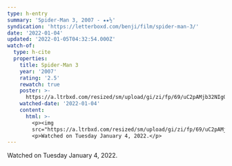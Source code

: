 ```yaml
---
type: h-entry
summary: 'Spider-Man 3, 2007 - ★★½'
syndication: 'https://letterboxd.com/benji/film/spider-man-3/'
date: '2022-01-04'
updated: '2022-01-05T04:32:54.000Z'
watch-of:
  type: h-cite
  properties:
    title: Spider-Man 3
    year: '2007'
    rating: '2.5'
    rewatch: true
    poster: >-
      https://a.ltrbxd.com/resized/sm/upload/gi/zi/fp/69/uC2pAMjb32NIgQ1GdC1Bl6LZJc2-0-500-0-750-crop.jpg?k=6a03d35ed9
    watched-date: '2022-01-04'
    content:
      html: >-
        <p><img
        src="https://a.ltrbxd.com/resized/sm/upload/gi/zi/fp/69/uC2pAMjb32NIgQ1GdC1Bl6LZJc2-0-500-0-750-crop.jpg?k=6a03d35ed9"/></p>
        <p>Watched on Tuesday January 4, 2022.</p>
---
```

Watched on Tuesday January 4, 2022.
